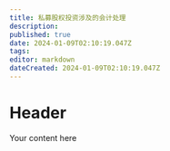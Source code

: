 ```yaml
---
title: 私募股权投资涉及的会计处理
description: 
published: true
date: 2024-01-09T02:10:19.047Z
tags: 
editor: markdown
dateCreated: 2024-01-09T02:10:19.047Z
---
```


# Header
Your content here